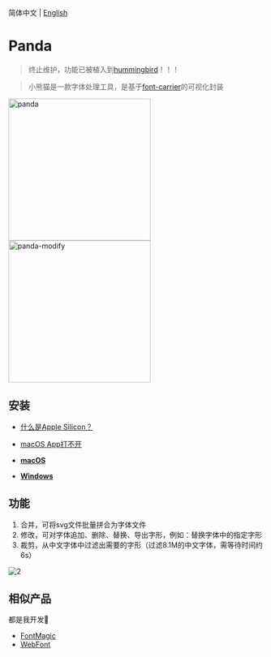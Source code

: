 简体中文 | [English](./README.md)

# Panda

> 终止维护，功能已被植入到[hummingbird](https://github.com/leibnizli/hummingbird)！！！

> 小熊猫是一款字体处理工具，是基于<a href="https://github.com/purplebamboo/font-carrier">font-carrier</a>的可视化封装

<img alt="panda" width="280" src="https://github.com/leibnizli/panda/assets/1193966/5abe092c-8cb1-4dc7-af4d-14beff7a9676"><img alt="panda-modify" width="280" src="https://github.com/leibnizli/panda/assets/1193966/9330149f-3faf-46ff-80d0-6096d4aadba1">

## 安装

* [什么是Apple Silicon？](https://arayofsunshine.dev/zh-Hans/blog/apple-silicon)
* [macOS App打不开](https://arayofsunshine.dev//zh-Hans/blog/macos-app-cannot-be-opened)

* <a href="https://github.com/leibnizli/panda/releases">**macOS**</a>
* <a href="https://github.com/leibnizli/panda/releases">**Windows**</a>

## 功能

1. 合并，可将svg文件批量拼合为字体文件
2. 修改，可对字体追加、删除、替换、导出字形，例如：替换字体中的指定字形
3. 裁剪，从中文字体中过滤出需要的字形（过滤8.1M的中文字体，需等待时间约6s）

<img src="https://cloud.githubusercontent.com/assets/1193966/15237920/3edb94a0-1905-11e6-992e-84fa3a7b91c4.gif" alt="2" style="max-width:100%;">


## 相似产品

都是我开发🤣

* <a href="https://github.com/leibnizli/FontMagic">FontMagic</a>
* <a href="https://github.com/leibnizli/WebFont">WebFont</a>


